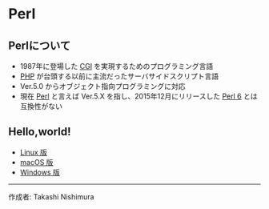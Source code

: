 # Perl

## Perlについて

* 1987年に登場した [CGI](https://ja.wikipedia.org/wiki/Common_Gateway_Interface) を実現するためのプログラミング言語
* [PHP](https://ja.wikipedia.org/wiki/PHP:_Hypertext_Preprocessor) が台頭する以前に主流だったサーバサイドスクリプト言語
* Ver.5.0 からオブジェクト指向プログラミングに対応
* 現在 [Perl](https://ja.wikipedia.org/wiki/Perl) と言えば Ver.5.X を指し、2015年12月にリリースした [Perl 6](https://ja.wikipedia.org/wiki/Perl_6) とは互換性がない

## Hello,world!

* [Linux 版](https://github.com/TakashiNishimura/HelloWorld/blob/master/Perl/Perl_linux.md)
* [macOS 版](https://github.com/TakashiNishimura/HelloWorld/blob/master/Perl/Perl_mac.md)
* [Windows 版](https://github.com/TakashiNishimura/HelloWorld/blob/master/Perl/Perl_win.md)

***
作成者: Takashi Nishimura